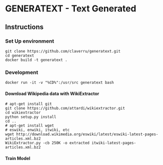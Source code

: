# GENERATEXT - Text Generated

## Instructions

### Set Up environment

````
git clone https://github.com/claverru/generatext.git
cd generatext
docker build -t generatext .
````

### Development

````
docker run -it -v "%CD%":/usr/src generatext bash
````

#### Download Wikipedia data with WikiExtractor

````
# apt-get install git
git clone https://github.com/attardi/wikiextractor.git
cd wikiextractor
python setup.py install
cd .. 
# apt-get install wget
# eswiki, enwiki, itwiki, etc 
wget http://download.wikimedia.org/eswiki/latest/eswiki-latest-pages-articles.xml.bz2
WikiExtractor.py -cb 250K -o extracted itwiki-latest-pages-articles.xml.bz2
````

#### Train Model
````
````